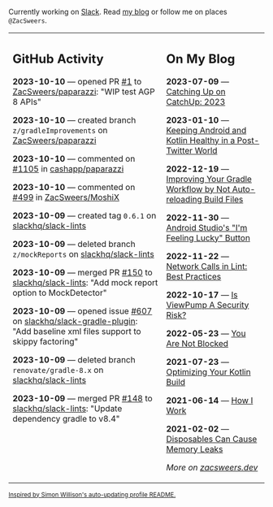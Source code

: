 Currently working on [Slack](https://slack.com/). Read [my blog](https://zacsweers.dev/) or follow me on places `@ZacSweers`.

<table><tr><td valign="top" width="60%">

## GitHub Activity
<!-- githubActivity starts -->
**2023-10-10** — opened PR [#1](https://github.com/ZacSweers/paparazzi/pull/1) to [ZacSweers/paparazzi](https://github.com/ZacSweers/paparazzi): "WIP test AGP 8 APIs"

**2023-10-10** — created branch `z/gradleImprovements` on [ZacSweers/paparazzi](https://github.com/ZacSweers/paparazzi)

**2023-10-10** — commented on [#1105](https://github.com/cashapp/paparazzi/pull/1105#issuecomment-1755900289) in [cashapp/paparazzi](https://github.com/cashapp/paparazzi)

**2023-10-10** — commented on [#499](https://github.com/ZacSweers/MoshiX/issues/499#issuecomment-1755643853) in [ZacSweers/MoshiX](https://github.com/ZacSweers/MoshiX)

**2023-10-09** — created tag `0.6.1` on [slackhq/slack-lints](https://github.com/slackhq/slack-lints)

**2023-10-09** — deleted branch `z/mockReports` on [slackhq/slack-lints](https://github.com/slackhq/slack-lints)

**2023-10-09** — merged PR [#150](https://github.com/slackhq/slack-lints/pull/150) to [slackhq/slack-lints](https://github.com/slackhq/slack-lints): "Add mock report option to MockDetector"

**2023-10-09** — opened issue [#607](https://github.com/slackhq/slack-gradle-plugin/issues/607) on [slackhq/slack-gradle-plugin](https://github.com/slackhq/slack-gradle-plugin): "Add baseline xml files support to skippy factoring"

**2023-10-09** — deleted branch `renovate/gradle-8.x` on [slackhq/slack-lints](https://github.com/slackhq/slack-lints)

**2023-10-09** — merged PR [#148](https://github.com/slackhq/slack-lints/pull/148) to [slackhq/slack-lints](https://github.com/slackhq/slack-lints): "Update dependency gradle to v8.4"
<!-- githubActivity ends -->
</td><td valign="top" width="40%">

## On My Blog
<!-- blog starts -->
**2023-07-09** — [Catching Up on CatchUp: 2023](https://www.zacsweers.dev/catching-up-on-catchup-2023/)

**2023-01-10** — [Keeping Android and Kotlin Healthy in a Post-Twitter World](https://www.zacsweers.dev/keeping-android-healthy/)

**2022-12-19** — [Improving Your Gradle Workflow by Not Auto-reloading Build Files](https://www.zacsweers.dev/improving-your-workflow-by-not-auto-reloading-build-files/)

**2022-11-30** — [Android Studio's "I'm Feeling Lucky" Button](https://www.zacsweers.dev/android-studios-im-feeling-lucky-button/)

**2022-11-22** — [Network Calls in Lint: Best Practices](https://www.zacsweers.dev/network-calls-in-lint-best-practices/)

**2022-10-17** — [Is ViewPump A Security Risk?](https://www.zacsweers.dev/is-viewpump-a-security-risk/)

**2022-05-23** — [You Are Not Blocked](https://www.zacsweers.dev/you-are-not-blocked/)

**2021-07-23** — [Optimizing Your Kotlin Build](https://www.zacsweers.dev/optimizing-your-kotlin-build/)

**2021-06-14** — [How I Work](https://www.zacsweers.dev/how-i-work/)

**2021-02-02** — [Disposables Can Cause Memory Leaks](https://www.zacsweers.dev/disposables-can-cause-memory-leaks/)
<!-- blog ends -->
_More on [zacsweers.dev](https://zacsweers.dev/)_
</td></tr></table>

<sub><a href="https://simonwillison.net/2020/Jul/10/self-updating-profile-readme/">Inspired by Simon Willison's auto-updating profile README.</a></sub>
